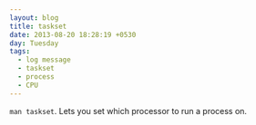 ```yaml
---
layout: blog
title: taskset
date: 2013-08-20 18:28:19 +0530
day: Tuesday
tags:
  - log message
  - taskset
  - process
  - CPU
---
```


`man taskset`. Lets you set which processor to run a process on. 
